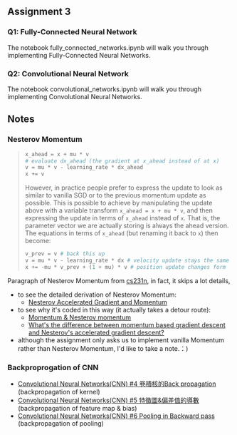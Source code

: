 ## Assignment 3
### Q1: Fully-Connected Neural Network
The notebook fully_connected_networks.ipynb will walk you through implementing Fully-Connected Neural Networks.
### Q2: Convolutional Neural Network 
The notebook convolutional_networks.ipynb will walk you through implementing Convolutional Neural Networks.

## Notes
### Nesterov Momentum
> ```python
> x_ahead = x + mu * v
> # evaluate dx_ahead (the gradient at x_ahead instead of at x)
> v = mu * v - learning_rate * dx_ahead
> x += v
> ```
> 
> However, in practice people prefer to express the update to look as similar to vanilla SGD or to the previous momentum update as possible. This is possible to achieve by manipulating the update above with a variable transform `x_ahead = x + mu * v`, and then expressing the update in terms of `x_ahead` instead of `x`. That is, the parameter vector we are actually storing is always the ahead version. The equations in terms of `x_ahead` (but renaming it back to `x`) then become:
> 
> ```python
> v_prev = v # back this up
> v = mu * v - learning_rate * dx # velocity update stays the same
> x += -mu * v_prev + (1 + mu) * v # position update changes form
> ```

Paragraph of Nesterov Momentum from [cs231n](https://cs231n.github.io/neural-networks-3/#sgd), in fact, it skips a lot details,
* to see the detailed derivation of Nesterov Momentum: 
  * [Nesterov Accelerated Gradient and Momentum](https://jlmelville.github.io/mize/nesterov.html)
* to see why it's coded in this way (it actually takes a detour route): 
  * [Momentum & Nesterov momentum](https://tensorflow.blog/2017/03/22/momentum-nesterov-momentum/)
  * [What's the difference between momentum based gradient descent and Nesterov's accelerated gradient descent?](https://stats.stackexchange.com/questions/179915/whats-the-difference-between-momentum-based-gradient-descent-and-nesterovs-acc)
* although the assignment only asks us to implement vanilla Momentum rather than Nesterov Momentum, I'd like to take a note.：) 


### Backproprogation of CNN
* [Convolutional Neural Networks(CNN) #4 卷積核的Back propagation](https://www.brilliantcode.net/1670/convolutional-neural-networks-4-backpropagation-in-kernels-of-cnns/) (backpropagation of kernel)
* [Convolutional Neural Networks(CNN) #5 特徵圖&偏差值的導數](https://www.brilliantcode.net/1748/convolutional-neural-networks-5-backpropagation-in-feature-maps-biases-of-cnns/) (backpropagation of feature map & bias)
* [Convolutional Neural Networks(CNN) #6 Pooling in Backward pass](https://www.brilliantcode.net/1781/convolutional-neural-networks-6-backpropagation-in-pooling-layers-of-cnns/) (backpropagation of pooling)
